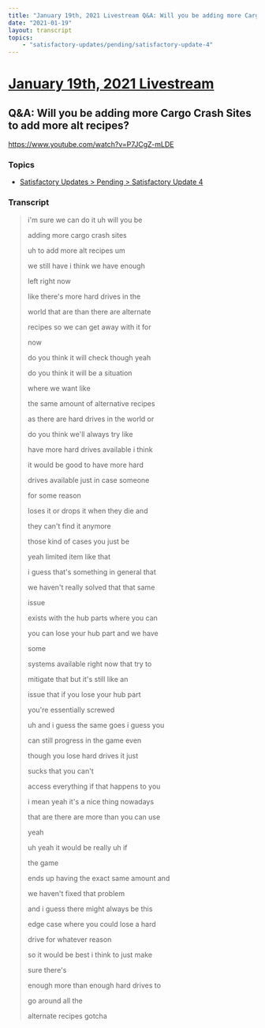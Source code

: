 ```yaml
---
title: "January 19th, 2021 Livestream Q&A: Will you be adding more Cargo Crash Sites to add more alt recipes?"
date: "2021-01-19"
layout: transcript
topics:
    - "satisfactory-updates/pending/satisfactory-update-4"
---
```

# [January 19th, 2021 Livestream](../2021-01-19.md)
## Q&A: Will you be adding more Cargo Crash Sites to add more alt recipes?
https://www.youtube.com/watch?v=P7JCgZ-mLDE

### Topics
* [Satisfactory Updates > Pending > Satisfactory Update 4](../topics/satisfactory-updates/pending/satisfactory-update-4.md)

### Transcript

> i'm sure we can do it uh will you be
> 
> adding more cargo crash sites
> 
> uh to add more alt recipes um
> 
> we still have i think we have enough
> 
> left right now
> 
> like there's more hard drives in the
> 
> world that are than there are alternate
> 
> recipes so we can get away with it for
> 
> now
> 
> do you think it will check though yeah
> 
> do you think it will be a situation
> 
> where we want like
> 
> the same amount of alternative recipes
> 
> as there are hard drives in the world or
> 
> do you think we'll always try like
> 
> have more hard drives available i think
> 
> it would be good to have more hard
> 
> drives available just in case someone
> 
> for some reason
> 
> loses it or drops it when they die and
> 
> they can't find it anymore
> 
> those kind of cases you just be
> 
> yeah limited item like that
> 
> i guess that's something in general that
> 
> we haven't really solved that that same
> 
> issue
> 
> exists with the hub parts where you can
> 
> you can lose your hub part and we have
> 
> some
> 
> systems available right now that try to
> 
> mitigate that but it's still like an
> 
> issue that if you lose your hub part
> 
> you're essentially screwed
> 
> uh and i guess the same goes i guess you
> 
> can still progress in the game even
> 
> though you lose hard drives it just
> 
> sucks that you can't
> 
> access everything if that happens to you
> 
> i mean yeah it's a nice thing nowadays
> 
> that are there are more than you can use
> 
> yeah
> 
> uh yeah it would be really uh if
> 
> the game
> 
> ends up having the exact same amount and
> 
> we haven't fixed that problem
> 
> and i guess there might always be this
> 
> edge case where you could lose a hard
> 
> drive for whatever reason
> 
> so it would be best i think to just make
> 
> sure there's
> 
> enough more than enough hard drives to
> 
> go around all the
> 
> alternate recipes gotcha
> 
